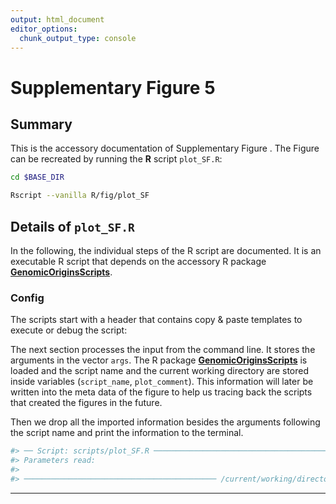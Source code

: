 ```yaml
---
output: html_document
editor_options:
  chunk_output_type: console
---
```

# Supplementary Figure 5



## Summary

This is the accessory documentation of Supplementary Figure .
The Figure can be recreated by running the **R** script `plot_SF.R`:

```sh
cd $BASE_DIR

Rscript --vanilla R/fig/plot_SF

```

## Details of `plot_SF.R`

In the following, the individual steps of the R script are documented.
It is an executable R script that depends on the accessory R package [**GenomicOriginsScripts**](https://k-hench.github.io/GenomicOriginsScripts).

### Config

The scripts start with a header that contains copy & paste templates to execute or debug the script:



The next section processes the input from the command line.
It stores the arguments in the vector `args`.
The R package [**GenomicOriginsScripts**](https://k-hench.github.io/GenomicOriginsScripts) is loaded and the script name and the current working directory are stored inside variables (`script_name`, `plot_comment`).
This information will later be written into the meta data of the figure to help us tracing back the scripts that created the figures in the future.

Then we drop all the imported information besides the arguments following the script name and print the information to the terminal.



```r
#> ── Script: scripts/plot_SF.R ────────────────────────────────────────────
#> Parameters read:
#>
#> ─────────────────────────────────────────── /current/working/directory ──
```




---
